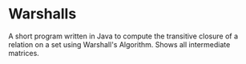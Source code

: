 # Warshalls
A short program written in Java to compute the transitive closure of a relation on a set using Warshall's Algorithm. Shows all intermediate matrices.
